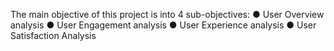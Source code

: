 The main  objective of this project is into 4 sub-objectives: 
 ●	User Overview analysis
 ●	User Engagement analysis
 ●	User Experience analysis
 ●	User Satisfaction Analysis
